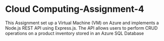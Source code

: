 # Cloud Computing-Assignment-4
This Assignment set up a Virtual Machine (VM) on Azure and implements a Node.js REST API using Express.js. The API allows users to perform CRUD operations on a product inventory stored in an Azure SQL Database
